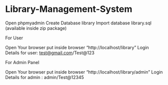 # Library-Management-System
Open phpmyadmin
Create Database library
Import database library.sql (available inside zip package)

For User

Open Your browser put inside browser “http://localhost/library”
Login Details for user: test@gmail.com/Test@123

For Admin Panel

Open Your browser put inside browser “http://localhost/library/admin”
Login Details for admin : admin/Test@12345
